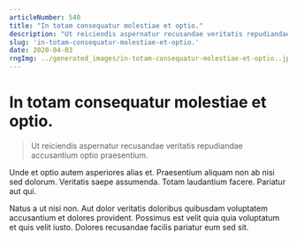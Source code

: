 ```yaml
---
articleNumber: 540
title: "In totam consequatur molestiae et optio."
description: "Ut reiciendis aspernatur recusandae veritatis repudiandae accusantium optio praesentium."
slug: 'in-totam-consequatur-molestiae-et-optio.'
date: 2020-04-03
rngImg: ../generated_images/in-totam-consequatur-molestiae-et-optio..jpg
---
```


# In totam consequatur molestiae et optio.

> Ut reiciendis aspernatur recusandae veritatis repudiandae accusantium optio praesentium.

Unde et optio autem asperiores alias et. Praesentium aliquam non ab nisi sed dolorum. Veritatis saepe assumenda. Totam laudantium facere. Pariatur aut qui.
 Natus a ut nisi non. Aut dolor veritatis doloribus quibusdam voluptatem accusantium et dolores provident. Possimus est velit quia quia voluptatum et quis velit iusto. Dolores recusandae facilis pariatur eum sed sit.
